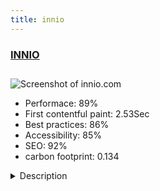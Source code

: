 ```yaml
---
title: innio
---
```


<div style="height: 3rem">
  <a href="https://www.innio.com/en"><h3>INNIO</h3></a>
</div>
<img loading="lazy" src="/images/thumbs/innio.com.jpg" alt="Screenshot of innio.com" />
<ul>
  <li>Performace: 89%</li>
  <li>
    First contentful paint:
    2.53Sec
  </li>
  <li>Best practices: 86%</li>
  <li>Accessibility: 85%</li>
  <li>SEO: 92%</li>
  <li>carbon footprint: 0.134</li>
</ul>
<details>
  <summary>Description</summary>
  <p>INNIO is a leading solutions provider of gas engines, power equipment, a digital platform and related services for power generation and gas compression at or near the point of use.This site highlights INNIO's two product lines "Jenbacher" and "Waukesha" which are intended for different industrial sectors. On this site you can find all the news and events as well as solutions, services and providers. INNIO is a multi-sites in 6 languages.
Built with SEBLOD + Joomla! and SEBLOD Multi-sites add-on.
This Joomla! site is full responsive and front-end editing.</p>
</details>

